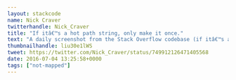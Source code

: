 ```yaml
---
layout: stackcode
name: Nick Craver
twitterhandle: Nick_Craver
title: "If itâ€™s a hot path string, only make it once."
text: "A daily screenshot from the Stack Overflow codebase (if itâ€™s a hot path string, only make it once). "
thumbnailhandle: liu30e1lWS
tweet: https://twitter.com/Nick_Craver/status/749912126471405568
date: 2016-07-04 13:25:58+0000
tags: ["not-mapped"]
---
```

